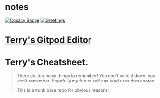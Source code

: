 # notes
[![Codacy Badge](https://app.codacy.com/project/badge/Grade/03049fab007a4e098dc046095b4f5928)](https://www.codacy.com/gh/retry51776/notes/dashboard?utm_source=github.com&amp;utm_medium=referral&amp;utm_content=retry51776/notes&amp;utm_campaign=Badge_Grade)
[![Greetings](https://github.com/retry51776/notes/actions/workflows/greetings.yml/badge.svg)](https://github.com/retry51776/notes/actions/workflows/greetings.yml)

# [Terry's Gitpod Editor](https://moccasin-llama-svcx7ihw.ws-us18.gitpod.io/)

# Terry's Cheatsheet.

> There are too many things to remember! You don't write it down, you don't remember. Hopefully my future self can read uses these notes.
> 
> This is a trunk base repo for obvious reasons!



